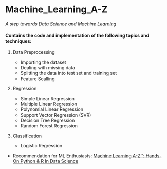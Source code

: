 # Machine_Learning_A-Z
*A step towards Data Science and Machine Learning*

#### Contains the code and implementation of the following topics and techniques:

1. Data Preprocessing
	* Importing the dataset
	* Dealing with missing data
	* Splitting the data into test set and training set
	* Feature Scalling
2. Regression
	* Simple Linear Regression
	* Multiple Linear Regression
	* Polynomial Linear Regression
	* Support Vector Regression (SVR)
	* Decision Tree Regression
	* Random Forest Regression
	
3. Classification
	* Logistic Regression

* Recommendation for ML Enthusiasts: [Machine Learning A-Z™: Hands-On Python & R In Data Science](https://www.udemy.com/machinelearning/)

